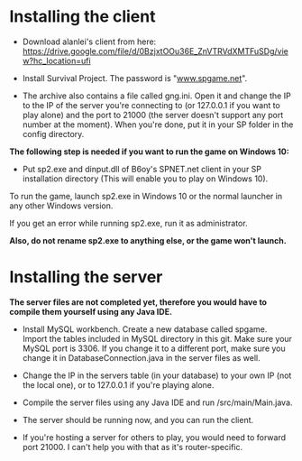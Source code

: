 # Installing the client

* Download alanlei's client from here:
https://drive.google.com/file/d/0BzjxtOOu36E_ZnVTRVdXMTFuSDg/view?hc_location=ufi

* Install Survival Project. The password is "www.spgame.net".

* The archive also contains a file called gng.ini.
Open it and change the IP to the IP of the server you're connecting to (or 127.0.0.1 if you want to play alone) and the port to 21000 (the server doesn't support any port number at the moment).
When you're done, put it in your SP folder in the config directory.

**The following step is needed if you want to run the game on Windows 10:**

* Put sp2.exe and dinput.dll of B6oy's SPNET.net client in your SP installation directory (This will enable you to play on Windows 10).

To run the game, launch sp2.exe in Windows 10 or the normal launcher in any other Windows version.

If you get an error while running sp2.exe, run it as administrator.

**Also, do not rename sp2.exe to anything else, or the game won't launch.**

# Installing the server
**The server files are not completed yet, therefore you would have to compile them yourself using any Java IDE.**

* Install MySQL workbench. Create a new database called spgame. Import the tables included in MySQL directory in this git. Make sure your MySQL port is 3306. If you change it to a different port, make sure you change it in DatabaseConnection.java in the server files as well.

* Change the IP in the servers table (in your database) to your own IP (not the local one), or to 127.0.0.1 if you're playing alone.

* Compile the server files using any Java IDE and run /src/main/Main.java.

* The server should be running now, and you can run the client.

* If you're hosting a server for others to play, you would need to forward port 21000. I can't help you with that as it's router-specific.
